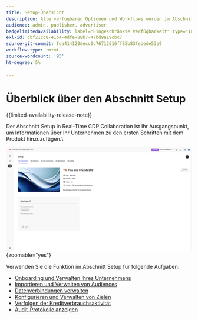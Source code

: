 ```yaml
---
title: Setup-Übersicht
description: Alle verfügbaren Optionen und Workflows werden im Abschnitt „Setup“ von Adobe Real-Time CDP Collaboration behandelt.
audience: admin, publisher, advertiser
badgelimitedavailability: label="Eingeschränkte Verfügbarkeit" type="Informative" url="https://helpx.adobe.com/de/legal/product-descriptions/real-time-customer-data-platform-collaboration.html newtab=true"
exl-id: cbf21cc8-41b4-4dfe-88b7-47bd9a19cbc7
source-git-commit: fda414120decc0c76712616ff85b83febede53e9
workflow-type: tm+mt
source-wordcount: '95'
ht-degree: 5%

---
```


# Überblick über den Abschnitt Setup

{{limited-availability-release-note}}

Der Abschnitt Setup in Real-Time CDP Collaboration ist Ihr Ausgangspunkt, um Informationen über Ihr Unternehmen zu den ersten Schritten mit dem Produkt hinzuzufügen.\

![Der Arbeitsbereich „Einrichten“ einer Organisation, der einen Überblick über die aktuellen Einstellungen gibt.](/help/assets/setup/set-up-overview.png){zoomable="yes"}

Verwenden Sie die Funktion im Abschnitt Setup für folgende Aufgaben:

* [Onboarding und Verwalten Ihres Unternehmens](/help/guide/setup/onboard-organization.md)
* [Importieren und Verwalten von Audiences](/help/guide/setup/onboard-audiences.md)
* [Datenverbindungen verwalten](/help/guide/setup/manage-data-connection.md)
* [Konfigurieren und Verwalten von Zielen](/help/guide/setup/manage-destinations.md)
* [Verfolgen der Kreditverbrauchsaktivität](/help/guide/setup/my-activity.md)
* [Audit-Protokolle anzeigen](/help/guide/setup/audit-logs.md)
